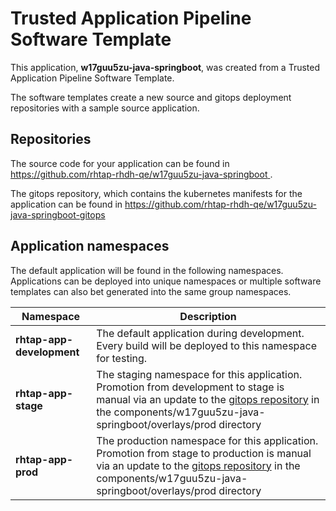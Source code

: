 # Trusted Application Pipeline Software Template

This application, **w17guu5zu-java-springboot**, was created from a Trusted Application Pipeline Software Template.

The software templates create a new source and gitops deployment repositories with a sample source application. 

## Repositories

The source code for your application can be found in [https://github.com/rhtap-rhdh-qe/w17guu5zu-java-springboot ](https://github.com/rhtap-rhdh-qe/w17guu5zu-java-springboot ).
 
The gitops repository, which contains the kubernetes manifests for the application can be found in 
[https://github.com/rhtap-rhdh-qe/w17guu5zu-java-springboot-gitops ](https://github.com/rhtap-rhdh-qe/w17guu5zu-java-springboot-gitops ) 

## Application namespaces 

The default application will be found in the following namespaces. Applications can be deployed into unique namespaces or multiple software templates can also bet generated into the same group namespaces.  

|  Namespace   |  Description   |  
| -------- | -------- |   
| **rhtap-app-development** | The default application during development. Every build will be deployed to this namespace for testing. | 
| **rhtap-app-stage** | The staging namespace for this application. Promotion from development to stage is manual via an update to the [gitops repository](https://github.com/rhtap-rhdh-qe/w17guu5zu-java-springboot-gitops ) in the components/w17guu5zu-java-springboot/overlays/prod directory |  
| **rhtap-app-prod** | The production namespace for this application. Promotion from stage to production is manual via an update to the [gitops repository](https://github.com/rhtap-rhdh-qe/w17guu5zu-java-springboot-gitops ) in the components/w17guu5zu-java-springboot/overlays/prod directory | 